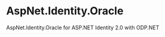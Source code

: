 AspNet.Identity.Oracle
======================

AspNet.Identity.Oracle for ASP.NET Identity 2.0 with ODP.NET
